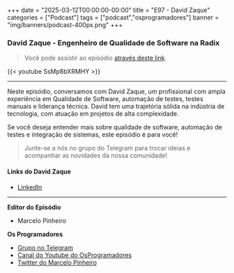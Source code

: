 +++
date = "2025-03-12T00:00:00-00:00"
title = "E97 - David Zaque"
categories = ["Podcast"]
tags = ["podcast","osprogramadores"]
banner = "img/banners/podcast-400px.png"
+++

### David Zaque - Engenheiro de Qualidade de Software na Radix
> Você pode assistir ao episódio [através deste link](https://www.youtube.com/watch?v=SsMp8bXRMHY).

{{< youtube SsMp8bXRMHY >}}

___

Neste episódio, conversamos com David Zaque, um profissional com ampla experiência em Qualidade de Software, automação de testes, testes manuais e liderança técnica. David tem uma trajetória sólida na indústria de tecnologia, com atuação em projetos de alta complexidade.

Se você deseja entender mais sobre qualidade de software, automação de testes e  integração de sistemas, este episódio é para você!

> Junte-se a nós no grupo do Telegram para trocar ideias e acompanhar as novidades da nossa comunidade!

#### Links do David Zaque

* [LinkedIn](https://www.linkedin.com/in/davidzaque-araujo/)

___


**Editor do Episódio**

- Marcelo Pinheiro

**Os Programadores**

- [Grupo no Telegram](https://t.me/osprogramadores)
- [Canal do Youtube do OsProgramadores](https://www.youtube.com/channel/UCt_YNYGl6K5yNXlXEQDdwWg?view_as=subscriber)
- [Twitter do Marcelo Pinheiro](https://twitter.com/mpinheir)
